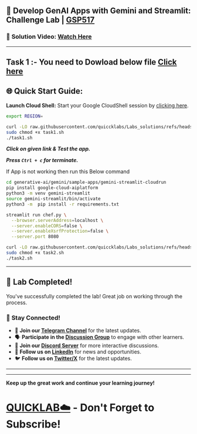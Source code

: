 ## 🚀 Develop GenAI Apps with Gemini and Streamlit: Challenge Lab | [GSP517](https://www.cloudskillsboost.google/paths/236/course_templates/978/labs/488168)

### 🔗 **Solution Video:** [Watch Here](https://youtu.be/HZx2VFlEWBY)

---

## Task 1 :- You need to Dowload below file [Click here](https://github.com/quiccklabs/Labs_solutions/blob/master/Develop%20GenAI%20Apps%20with%20Gemini%20and%20Streamlit%20Challenge%20Lab/prompt.ipynb)


## 🌐 **Quick Start Guide:**

**Launch Cloud Shell:**
Start your Google CloudShell session by [clicking here](https://console.cloud.google.com/home/dashboard?project=&pli=1&cloudshell=true).

```bash
export REGION=
```

```bash
curl -LO raw.githubusercontent.com/quiccklabs/Labs_solutions/refs/heads/master/Develop%20GenAI%20Apps%20with%20Gemini%20and%20Streamlit%20Challenge%20Lab/task1.sh
sudo chmod +x task1.sh
./task1.sh
```

***Click on given link & Test the app.***

***Press ```Ctrl + c``` for terminate.***


If App is not working then run this Below command 

```bash
cd generative-ai/gemini/sample-apps/gemini-streamlit-cloudrun
pip install google-cloud-aiplatform
python3 -m venv gemini-streamlit
source gemini-streamlit/bin/activate
python3 -m  pip install -r requirements.txt

streamlit run chef.py \
  --browser.serverAddress=localhost \
  --server.enableCORS=false \
  --server.enableXsrfProtection=false \
  --server.port 8080
```

```bash
curl -LO raw.githubusercontent.com/quiccklabs/Labs_solutions/refs/heads/master/Develop%20GenAI%20Apps%20with%20Gemini%20and%20Streamlit%20Challenge%20Lab/task2.sh
sudo chmod +x task2.sh
./task2.sh
```

---

## 🎉 **Lab Completed!**

You've successfully completed the lab! Great job on working through the process.

### 🌟 **Stay Connected!**

- 🔔 **Join our [Telegram Channel](https://t.me/quiccklab)** for the latest updates.
- 🗣 **Participate in the [Discussion Group](https://t.me/Quicklabchat)** to engage with other learners.
- 💬 **Join our [Discord Server](https://discord.gg/7fAVf4USZn)** for more interactive discussions.
- 💼 **Follow us on [LinkedIn](https://www.linkedin.com/company/quicklab-linkedin/)** for news and opportunities.
- 🐦 **Follow us on [Twitter/X](https://x.com/quicklab7)** for the latest updates.


---
---

**Keep up the great work and continue your learning journey!**

# [QUICKLAB☁️](https://www.youtube.com/@quick_lab) - Don't Forget to Subscribe!
